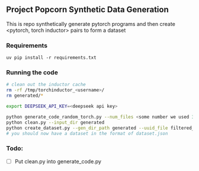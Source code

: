 ## Project Popcorn Synthetic Data Generation

This is repo synthetically generate pytorch programs and then create <pytorch, torch inductor> pairs to form a dataset

### Requirements

```
uv pip install -r requirements.txt
```

### Running the code

```bash
# clean out the inductor cache
rm -rf /tmp/torchinductor_<username>/
rm generated/*

export DEEPSEEK_API_KEY=<deepseek api key>

python generate_code_random_torch.py --num_files <some number we used 3000>
python clean.py --input_dir generated
python create_dataset.py --gen_dir_path generated --uuid_file filtered_uuids.json
# you should now have a dataset in the format of dataset.json
```

### Todo:
- [ ] Put clean.py into generate_code.py
